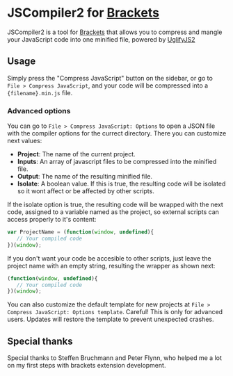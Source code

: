 # JSCompiler2 for [Brackets](https://github.com/adobe/brackets)

JSCompiler2 is a tool for [Brackets](https://github.com/adobe/brackets) that allows you to compress and mangle your JavaScript code into one minified file, powered by [UglifyJS2](https://github.com/mishoo/UglifyJS2)

## Usage

Simply press the "Compress JavaScript" button on the sidebar, or go to `File > Compress JavaScript`, and your code will be compressed into a `{filename}.min.js` file.

### Advanced options

You can go to `File > Compress JavaScript: Options` to open a JSON file with the compiler options for the currect directory. There you can customize next values:

- **Project**: The name of the current project.
- **Inputs**: An array of javascript files to be compressed into the minified file.
- **Output**: The name of the resulting minified file.
- **Isolate**: A boolean value. If this is true, the resulting code will be isolated so it wont affect or be affected by other scripts.

If the isolate option is true, the resulting code will be wrapped with the next code, assigned to a variable named as the project, so external scripts can access properly to it's content:

```javascript
var ProjectName = (function(window, undefined){
   // Your compiled code
})(window);
```

If you don't want your code be accesible to other scripts, just leave the project name with an empty string, resulting the wrapper as shown next:

```javascript
(function(window, undefined){
   // Your compiled code
})(window);
```

You can also customize the default template for new projects at `File > Compress JavaScript: Options template`. Careful! This is only for advanced users. Updates will restore the template to prevent unexpected crashes.

## Special thanks

Special thanks to Steffen Bruchmann and Peter Flynn, who helped me a lot on my first steps with brackets extension development.